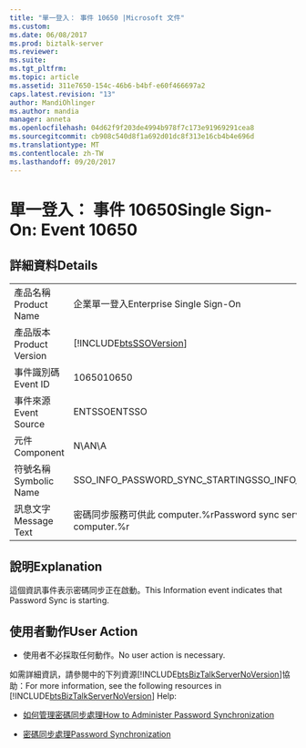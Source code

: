 ```yaml
---
title: "單一登入： 事件 10650 |Microsoft 文件"
ms.custom: 
ms.date: 06/08/2017
ms.prod: biztalk-server
ms.reviewer: 
ms.suite: 
ms.tgt_pltfrm: 
ms.topic: article
ms.assetid: 311e7650-154c-46b6-b4bf-e60f466697a2
caps.latest.revision: "13"
author: MandiOhlinger
ms.author: mandia
manager: anneta
ms.openlocfilehash: 04d62f9f203de4994b978f7c173e91969291cea8
ms.sourcegitcommit: cb908c540d8f1a692d01dc8f313e16cb4b4e696d
ms.translationtype: MT
ms.contentlocale: zh-TW
ms.lasthandoff: 09/20/2017
---
```

# <a name="single-sign-on-event-10650"></a><span data-ttu-id="07df8-102">單一登入： 事件 10650</span><span class="sxs-lookup"><span data-stu-id="07df8-102">Single Sign-On: Event 10650</span></span>
## <a name="details"></a><span data-ttu-id="07df8-103">詳細資料</span><span class="sxs-lookup"><span data-stu-id="07df8-103">Details</span></span>  
  
|||  
|-|-|  
|<span data-ttu-id="07df8-104">產品名稱</span><span class="sxs-lookup"><span data-stu-id="07df8-104">Product Name</span></span>|<span data-ttu-id="07df8-105">企業單一登入</span><span class="sxs-lookup"><span data-stu-id="07df8-105">Enterprise Single Sign-On</span></span>|  
|<span data-ttu-id="07df8-106">產品版本</span><span class="sxs-lookup"><span data-stu-id="07df8-106">Product Version</span></span>|[!INCLUDE[btsSSOVersion](../includes/btsssoversion-md.md)]|  
|<span data-ttu-id="07df8-107">事件識別碼</span><span class="sxs-lookup"><span data-stu-id="07df8-107">Event ID</span></span>|<span data-ttu-id="07df8-108">10650</span><span class="sxs-lookup"><span data-stu-id="07df8-108">10650</span></span>|  
|<span data-ttu-id="07df8-109">事件來源</span><span class="sxs-lookup"><span data-stu-id="07df8-109">Event Source</span></span>|<span data-ttu-id="07df8-110">ENTSSO</span><span class="sxs-lookup"><span data-stu-id="07df8-110">ENTSSO</span></span>|  
|<span data-ttu-id="07df8-111">元件</span><span class="sxs-lookup"><span data-stu-id="07df8-111">Component</span></span>|<span data-ttu-id="07df8-112">N\A</span><span class="sxs-lookup"><span data-stu-id="07df8-112">N\A</span></span>|  
|<span data-ttu-id="07df8-113">符號名稱</span><span class="sxs-lookup"><span data-stu-id="07df8-113">Symbolic Name</span></span>|<span data-ttu-id="07df8-114">SSO_INFO_PASSWORD_SYNC_STARTING</span><span class="sxs-lookup"><span data-stu-id="07df8-114">SSO_INFO_PASSWORD_SYNC_STARTING</span></span>|  
|<span data-ttu-id="07df8-115">訊息文字</span><span class="sxs-lookup"><span data-stu-id="07df8-115">Message Text</span></span>|<span data-ttu-id="07df8-116">密碼同步服務可供此 computer.%r</span><span class="sxs-lookup"><span data-stu-id="07df8-116">Password sync services are available for this computer.%r</span></span>|  
  
## <a name="explanation"></a><span data-ttu-id="07df8-117">說明</span><span class="sxs-lookup"><span data-stu-id="07df8-117">Explanation</span></span>  
 <span data-ttu-id="07df8-118">這個資訊事件表示密碼同步正在啟動。</span><span class="sxs-lookup"><span data-stu-id="07df8-118">This Information event indicates that Password Sync is starting.</span></span>  
  
## <a name="user-action"></a><span data-ttu-id="07df8-119">使用者動作</span><span class="sxs-lookup"><span data-stu-id="07df8-119">User Action</span></span>  
  
-   <span data-ttu-id="07df8-120">使用者不必採取任何動作。</span><span class="sxs-lookup"><span data-stu-id="07df8-120">No user action is necessary.</span></span>  
  
 <span data-ttu-id="07df8-121">如需詳細資訊，請參閱中的下列資源[!INCLUDE[btsBizTalkServerNoVersion](../includes/btsbiztalkservernoversion-md.md)]協助：</span><span class="sxs-lookup"><span data-stu-id="07df8-121">For more information, see the following resources in [!INCLUDE[btsBizTalkServerNoVersion](../includes/btsbiztalkservernoversion-md.md)] Help:</span></span>  
  
-   [<span data-ttu-id="07df8-122">如何管理密碼同步處理</span><span class="sxs-lookup"><span data-stu-id="07df8-122">How to Administer Password Synchronization</span></span>](../core/how-to-administer-password-synchronization.md)  
  
-   [<span data-ttu-id="07df8-123">密碼同步處理</span><span class="sxs-lookup"><span data-stu-id="07df8-123">Password Synchronization</span></span>](../core/password-synchronization2.md)